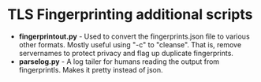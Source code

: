 # TLS Fingerprinting additional scripts

* **fingerprintout.py** - Used to convert the fingerprints.json file to various other formats.  Mostly useful using "-c" to "cleanse".  That is, remove servernames to protect privacy and flag up duplicate fingerprints.
* **parselog.py** - A log tailer for humans reading the output from fingerprintls.  Makes it pretty instead of json.

